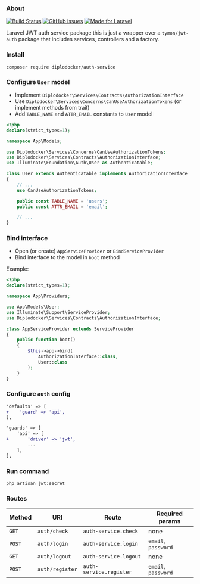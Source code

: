 ### About

[![Build Status](https://travis-ci.org/diplodocker/auth-service.svg?branch=master)](https://travis-ci.org/diplodocker/auth-service)
[![GitHub issues](https://img.shields.io/github/issues/diplodocker/auth-service.svg)](https://github.com/diplodocker/auth-service/issues)
[![Made for Laravel](https://img.shields.io/badge/made%20for-laravel-orange.svg?style=flat&logo=Laravel)](https://laravel.com/)


Laravel JWT auth service package this is just a wrapper over a `tymon/jwt-auth` package that includes services, controllers and a factory.

### Install

```
composer require diplodocker/auth-service
```

### Configure `User` model
* Implement `Diplodocker\Services\Contracts\AuthorizationInterface`
* Use `Diplodocker\Services\Concerns\CanUseAuthorizationTokens` (or implement methods from trait)
* Add `TABLE_NAME` and `ATTR_EMAIL` constants to `User` model

```php
<?php
declare(strict_types=1);

namespace App\Models;

use Diplodocker\Services\Concerns\CanUseAuthorizationTokens;
use Diplodocker\Services\Contracts\AuthorizationInterface;
use Illuminate\Foundation\Auth\User as Authenticatable;

class User extends Authenticatable implements AuthorizationInterface
{
    // ...
    use CanUseAuthorizationTokens;

    public const TABLE_NAME = 'users';
    public const ATTR_EMAIL = 'email';

    // ...
}
```
### Bind interface

* Open (or create) `AppServiceProvider` or `BindServiceProvider`
* Bind interface to the model in `boot` method

Example:

```php
<?php
declare(strict_types=1);

namespace App\Providers;

use App\Models\User;
use Illuminate\Support\ServiceProvider;
use Diplodocker\Services\Contracts\AuthorizationInterface;

class AppServiceProvider extends ServiceProvider
{
    public function boot()
    {
        $this->app->bind(
            AuthorizationInterface::class,
            User::class
        );
    }
}
```

### Configure `auth` config

```diff
'defaults' => [
+    'guard' => 'api',
],
```

```diff
'guards' => [
    'api' => [
+       'driver' => 'jwt',
        ...
    ],
],
```

### Run command

```
php artisan jwt:secret
```

### Routes

| Method | URI | Route| Required params|
|--|--|--|--|
| `GET`| `auth/check`    | `auth-service.check`    | none |
| `POST`| `auth/login`    | `auth-service.login`    | `email`, `password` |
| `GET`| `auth/logout`   | `auth-service.logout`   | none |
| `POST`| `auth/register` | `auth-service.register` | `email`, `password` |
